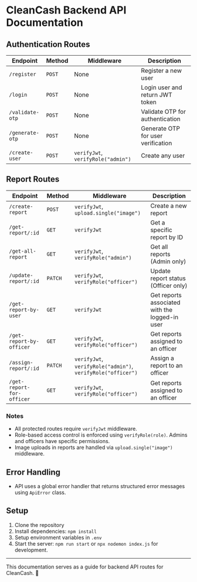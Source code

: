 # CleanCash Backend API Documentation

## Authentication Routes
| Endpoint | Method | Middleware | Description |
|----------|--------|------------|-------------|
| `/register` | `POST` | None | Register a new user |
| `/login` | `POST` | None | Login user and return JWT token |
| `/validate-otp` | `POST` | None | Validate OTP for authentication |
| `/generate-otp` | `POST` | None | Generate OTP for user verification |
| `/create-user` | `POST` | `verifyJwt`, `verifyRole("admin")` | Create any user |

## Report Routes
| Endpoint | Method | Middleware | Description |
|----------|--------|------------|-------------|
| `/create-report` | `POST` | `verifyJwt`, `upload.single("image")` | Create a new report |
| `/get-report/:id` | `GET` | `verifyJwt` | Get a specific report by ID |
| `/get-all-report` | `GET` | `verifyJwt`, `verifyRole("admin")` | Get all reports (Admin only) |
| `/update-report/:id` | `PATCH` | `verifyJwt`, `verifyRole("officer")` | Update report status (Officer only) |
| `/get-report-by-user` | `GET` | `verifyJwt` | Get reports associated with the logged-in user |
| `/get-report-by-officer` | `GET` | `verifyJwt`, `verifyRole("officer")` | Get reports assigned to an officer |
| `/assign-report/:id` | `PATCH` | `verifyJwt`, `verifyRole("admin")`, `verifyRole("officer")` | Assign a report to an officer |
| `/get-report-for-officer` | `GET` | `verifyJwt`, `verifyRole("officer")` | Get reports assigned to an officer |

### Notes
- All protected routes require `verifyJwt` middleware.
- Role-based access control is enforced using `verifyRole(role)`. Admins and officers have specific permissions.
- Image uploads in reports are handled via `upload.single("image")` middleware.

## Error Handling
- API uses a global error handler that returns structured error messages using `ApiError` class.

## Setup
1. Clone the repository
2. Install dependencies: `npm install`
3. Setup environment variables in `.env`
4. Start the server: `npm run start` or `npx nodemon index.js` for development.

---
This documentation serves as a guide for backend API routes for CleanCash. 🚀

